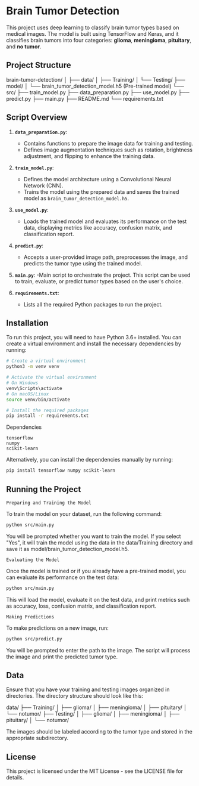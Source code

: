 # Brain Tumor Detection

This project uses deep learning to classify brain tumor types based on medical images. The model is built using TensorFlow and Keras, and it classifies brain tumors into four categories: **glioma**, **meningioma**, **pituitary**, and **no tumor**.

## Project Structure

brain-tumor-detection/
│
├── data/
│   ├── Training/
│   └── Testing/
├── model/
│   └── brain_tumor_detection_model.h5  (Pre-trained model)
└── src/
    ├── train_model.py
    ├── data_preparation.py
    ├── use_model.py
    ├── predict.py
    ├── main.py
    ├── README.md
    └── requirements.txt

## Script Overview

1. **`data_preparation.py`**:
   - Contains functions to prepare the image data for training and testing.
   - Defines image augmentation techniques such as rotation, brightness adjustment, and flipping to enhance the training data.

2. **`train_model.py`**:
   - Defines the model architecture using a Convolutional Neural Network (CNN).
   - Trains the model using the prepared data and saves the trained model as `brain_tumor_detection_model.h5`.

3. **`use_model.py`**:
   - Loads the trained model and evaluates its performance on the test data, displaying metrics like accuracy, confusion matrix, and classification report.

4. **`predict.py`**:
   - Accepts a user-provided image path, preprocesses the image, and predicts the tumor type using the trained model.
     
5. **`main.py`**:
    -Main script to orchestrate the project. This script can be used to train, evaluate, or predict tumor types based on the user's choice.

7. **`requirements.txt`**:
   - Lists all the required Python packages to run the project.

## Installation

To run this project, you will need to have Python 3.6+ installed. You can create a virtual environment and install the necessary dependencies by running:

```bash
# Create a virtual environment
python3 -m venv venv

# Activate the virtual environment
# On Windows
venv\Scripts\activate
# On macOS/Linux
source venv/bin/activate

# Install the required packages
pip install -r requirements.txt

```

Dependencies

    tensorflow
    numpy
    scikit-learn

Alternatively, you can install the dependencies manually by running:
```bash
pip install tensorflow numpy scikit-learn
```
## Running the Project

    Preparing and Training the Model

To train the model on your dataset, run the following command:
```bash
python src/main.py
```
You will be prompted whether you want to train the model. If you select "Yes", it will train the model using the data in the data/Training directory and save it as model/brain_tumor_detection_model.h5.

    Evaluating the Model

Once the model is trained or if you already have a pre-trained model, you can evaluate its performance on the test data:
```bash
python src/main.py
```
This will load the model, evaluate it on the test data, and print metrics such as accuracy, loss, confusion matrix, and classification report.

    Making Predictions

To make predictions on a new image, run:
```bash
python src/predict.py
```
You will be prompted to enter the path to the image. The script will process the image and print the predicted tumor type.
## Data

Ensure that you have your training and testing images organized in directories. The directory structure should look like this:

data/
├── Training/
│   ├── glioma/
│   ├── meningioma/
│   ├── pituitary/
│   └── notumor/
├── Testing/
│   ├── glioma/
│   ├── meningioma/
│   ├── pituitary/
│   └── notumor/

The images should be labeled according to the tumor type and stored in the appropriate subdirectory.
## License

This project is licensed under the MIT License - see the LICENSE file for details.
